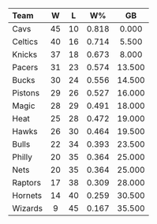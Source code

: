 | Team                             |  W  |  L  |  W%   |   GB   |
|:---------------------------------|:---:|:---:|:-----:|:------:|
| [](/r/clevelandcavs) Cavs        | 45  | 10  | 0.818 | 0.000  |
| [](/r/bostonceltics) Celtics     | 40  | 16  | 0.714 | 5.500  |
| [](/r/nyknicks) Knicks           | 37  | 18  | 0.673 | 8.000  |
| [](/r/pacers) Pacers             | 31  | 23  | 0.574 | 13.500 |
| [](/r/mkebucks) Bucks            | 30  | 24  | 0.556 | 14.500 |
| [](/r/detroitpistons) Pistons    | 29  | 26  | 0.527 | 16.000 |
| [](/r/orlandomagic) Magic        | 28  | 29  | 0.491 | 18.000 |
| [](/r/heat) Heat                 | 25  | 28  | 0.472 | 19.000 |
| [](/r/atlantahawks) Hawks        | 26  | 30  | 0.464 | 19.500 |
| [](/r/chicagobulls) Bulls        | 22  | 34  | 0.393 | 23.500 |
| [](/r/sixers) Philly             | 20  | 35  | 0.364 | 25.000 |
| [](/r/gonets) Nets               | 20  | 35  | 0.364 | 25.000 |
| [](/r/torontoraptors) Raptors    | 17  | 38  | 0.309 | 28.000 |
| [](/r/charlottehornets) Hornets  | 14  | 40  | 0.259 | 30.500 |
| [](/r/washingtonwizards) Wizards |  9  | 45  | 0.167 | 35.500 |